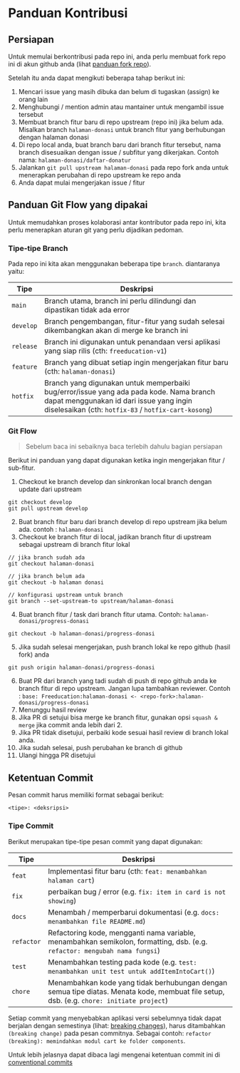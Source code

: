 # Panduan Kontribusi

## Persiapan

Untuk memulai berkontribusi pada repo ini, anda perlu membuat fork repo ini di akun github anda (lihat [panduan fork repo](https://zea.silvrback.com/cara-berkontribusi-coding-di-github)).

Setelah itu anda dapat mengikuti beberapa tahap berikut ini:

1. Mencari issue yang masih dibuka dan belum di tugaskan (assign) ke orang lain
2. Menghubungi / mention admin atau mantainer untuk mengambil issue tersebut
3. Membuat branch fitur baru di repo upstream (repo ini) jika belum ada. Misalkan branch `halaman-donasi` untuk branch fitur yang berhubungan dengan halaman donasi
4. Di repo local anda, buat branch baru dari branch fitur tersebut, nama branch disesuaikan dengan issue / subfitur yang dikerjakan. Contoh nama: `halaman-donasi/daftar-donatur`
5. Jalankan `git pull upstream halaman-donasi` pada repo fork anda untuk menerapkan perubahan di repo upstream ke repo anda
6. Anda dapat mulai mengerjakan issue / fitur

## Panduan Git Flow yang dipakai

Untuk memudahkan proses kolaborasi antar kontributor pada repo ini, kita perlu menerapkan aturan git yang perlu dijadikan pedoman.

### Tipe-tipe Branch

Pada repo ini kita akan menggunakan beberapa tipe `branch`. diantaranya yaitu:

| Tipe       | Deskripsi                                                                                                                                |
| ---------- | ---------------------------------------------------------------------------------------------------------------------------------------- |
| `main`     | Branch utama, branch ini perlu dilindungi dan dipastikan tidak ada error                                                 |
| `develop`      | Branch pengembangan, fitur-fitur yang sudah selesai dikembangkan akan di merge ke branch ini                                                                      |
| `release`     | Branch ini digunakan untuk penandaan versi aplikasi yang siap rilis  (cth: `freeducation-v1`)  |
| `feature` | Branch yang dibuat setiap ingin mengerjakan fitur baru (cth: `halaman-donasi`)       |
| `hotfix`     | Branch yang digunakan untuk memperbaiki bug/error/issue yang ada pada kode. Nama branch dapat menggunakan id dari issue yang ingin diselesaikan (cth: `hotfix-83` / `hotfix-cart-kosong`)   |

### Git Flow

> Sebelum baca ini sebaiknya baca terlebih dahulu bagian persiapan

Berikut ini panduan yang dapat digunakan ketika ingin mengerjakan fitur / sub-fitur.

1. Checkout ke branch develop dan sinkronkan local branch dengan update dari upstream
```
git checkout develop
git pull upstream develop
```
2. Buat branch fitur baru dari branch develop di repo upstream jika belum ada. contoh : `halaman-donasi`
3. Checkout ke branch fitur di local, jadikan branch fitur di upstream sebagai upstream di branch fitur lokal
```
// jika branch sudah ada
git checkout halaman-donasi 

// jika branch belum ada
git checkout -b halaman donasi

// konfigurasi upstream untuk branch
git branch --set-upstream-to upstream/halaman-donasi
```
4. Buat branch fitur / task dari branch fitur utama. Contoh: `halaman-donasi/progress-donasi`
```
git checkout -b halaman-donasi/progress-donasi
```
5. Jika sudah selesai mengerjakan, push branch lokal ke repo github (hasil fork) anda
```
git push origin halaman-donasi/progress-donasi
```
6. Buat PR dari branch yang tadi sudah di push di repo github anda ke branch fitur di repo upstream. Jangan lupa tambahkan reviewer. Contoh : `base: Freeducation:halaman-donasi <- <repo-fork>:halaman-donasi/progress-donasi`
7. Menunggu hasil review
8. Jika PR di setujui bisa merge ke branch fitur, gunakan opsi `squash & merge` jika commit anda lebih dari 2.
9.  Jika PR tidak disetujui, perbaiki kode sesuai hasil review di branch lokal anda.
10. Jika sudah selesai, push perubahan ke branch di github
11. Ulangi hingga PR disetujui

## Ketentuan Commit

Pesan commit harus memiliki format sebagai berikut:

```
<tipe>: <deksripsi>
```

### Tipe Commit

Berikut merupakan tipe-tipe pesan commit yang dapat digunakan:

| Tipe       | Deskripsi                                                                                                                                |
| ---------- | ---------------------------------------------------------------------------------------------------------------------------------------- |
| `feat`     | Implementasi fitur baru (cth: `feat: menambahkan halaman cart`)                                                                          |
| `fix`      | perbaikan bug / error (e.g. `fix: item in card is not showing`)                                                                          |
| `docs`     | Menambah / memperbarui dokumentasi (e.g. `docs: menambahkan file README.md`)                                                             |
| `refactor` | Refactoring kode, mengganti nama variable, menambahkan semikolon, formatting, dsb. (e.g. `refactor: mengubah nama fungsi`)               |
| `test`     | Menambahkan testing pada kode (e.g. `test: menambahkan unit test untuk addItemIntoCart()`)                                               |
| `chore`    | Menambahkan kode yang tidak berhubungan dengan semua tipe diatas. Menata kode, membuat file setup, dsb. (e.g. `chore: initiate project`) |

Setiap commit yang menyebabkan aplikasi versi sebelumnya tidak dapat berjalan dengan semestinya (lihat: [breaking changes](https://nordicapis.com/what-are-breaking-changes-and-how-do-you-avoid-them/)), harus ditambahkan `(breaking change)` pada pesan commitnya. Sebagai contoh: `refactor (breaking): memindahkan modul cart ke folder components`.

Untuk lebih jelasnya dapat dibaca lagi mengenai ketentuan commit ini di [conventional commits](https://www.conventionalcommits.org/en/v1.0.0/)
